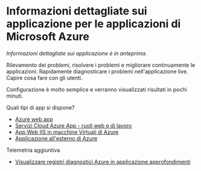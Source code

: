 <properties 
    pageTitle="Informazioni dettagliate sui applicazione per le applicazioni di Microsoft Azure" 
    description="Analisi utilizzo e le prestazioni dell'app Azure con informazioni dettagliate sui applicazione." 
    services="application-insights" 
    documentationCenter="windows"
    authors="alancameronwills" 
    manager="douge"/>

<tags 
    ms.service="application-insights" 
    ms.workload="tbd" 
    ms.tgt_pltfrm="ibiza" 
    ms.devlang="na" 
    ms.topic="article" 
    ms.date="08/15/2016" 
    ms.author="awills"/>

#  <a name="application-insights-for-microsoft-azure-apps"></a>Informazioni dettagliate sui applicazione per le applicazioni di Microsoft Azure

*Informazioni dettagliate sui applicazione è in anteprima.*


Rilevamento dei problemi, risolvere i problemi e migliorare continuamente le applicazioni. Rapidamente diagnosticare i problemi nell'applicazione live. Capire cosa fare con gli utenti.

Configurazione è molto semplice e verranno visualizzati risultati in pochi minuti.

Quali tipi di app si dispone?

* [Azure web app](app-insights-asp-net.md)
* [Servizi Cloud Azure App - ruoli web e di lavoro](app-insights-cloudservices.md)
* [App Web IIS in macchine Virtuali di Azure](app-insights-asp-net.md)
* [Applicazione all'esterno di Azure](app-insights-overview.md)


Telemetria aggiuntiva

* [Visualizzare registri diagnostici Azure in applicazione approfondimenti](app-insights-azure-diagnostics.md)




 